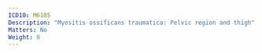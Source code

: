 ```yaml
---
ICD10: M6105
Description: "Myositis ossificans traumatica: Pelvic region and thigh"
Matters: No
Weight: 0
---
```


